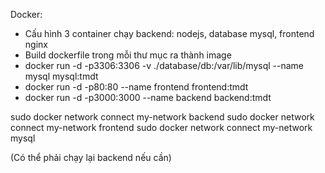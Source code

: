 Docker:
+ Cấu hình 3 container chạy backend: nodejs, database mysql, frontend nginx 
+ Build dockerfile trong mỗi thư mục ra thành image
+ docker run -d -p3306:3306 -v ./database/db:/var/lib/mysql --name mysql mysql:tmdt 
+ docker run -d -p80:80 --name frontend frontend:tmdt
+ docker run -d -p3000:3000 --name backend backend:tmdt

sudo docker network connect my-network backend
sudo docker network connect my-network frontend
sudo docker network connect my-network mysql

(Có thể phải chạy lại backend nếu cần)